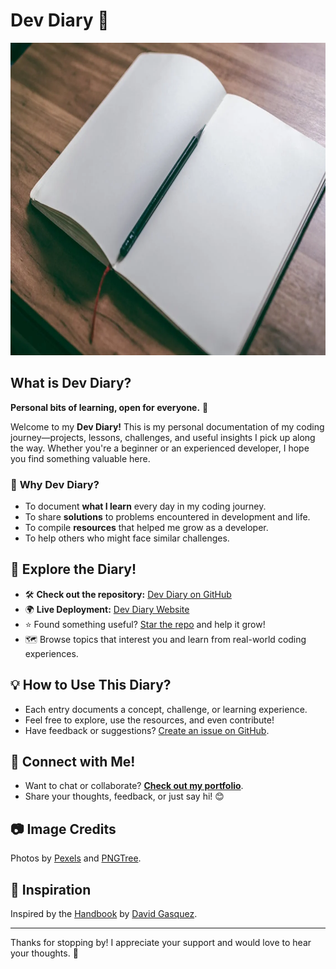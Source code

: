 # Dev Diary 📖  

<img src="images/diary.jpg" alt="Dev Diary" width="800" height="500">  

## What is Dev Diary?  
**Personal bits of learning, open for everyone.** 🚀  

Welcome to my **Dev Diary!** This is my personal documentation of my coding journey—projects, lessons, challenges, and useful insights I pick up along the way. Whether you're a beginner or an experienced developer, I hope you find something valuable here.  

### 🌟 **Why Dev Diary?**  
- To document **what I learn** every day in my coding journey.  
- To share **solutions** to problems encountered in development and life.  
- To compile **resources** that helped me grow as a developer.  
- To help others who might face similar challenges.  

## 🚀 **Explore the Diary!**  
- 🛠️ **Check out the repository:** [Dev Diary on GitHub](https://github.com/TonyStark-19/Dev-Diary)
- 🌍 **Live Deployment:** [Dev Diary Website](https://tonystark-19.github.io/Dev-Diary/)  
- ⭐ Found something useful? [Star the repo](https://github.com/TonyStark-19/Dev-Diary) and help it grow!  
- 🗺️ Browse topics that interest you and learn from real-world coding experiences.  

## 💡 **How to Use This Diary?**  
- Each entry documents a concept, challenge, or learning experience.  
- Feel free to explore, use the resources, and even contribute!  
- Have feedback or suggestions? [Create an issue on GitHub](https://github.com/TonyStark-19/Dev-Diary/issues).  

## 📣 **Connect with Me!**  
- Want to chat or collaborate? **[Check out my portfolio](https://tonystark-19.github.io/Portfolio-Website/)**.  
- Share your thoughts, feedback, or just say hi! 😊  

## 📷 **Image Credits**  
Photos by [Pexels](https://www.pexels.com/) and [PNGTree](https://pngtree.com/).  

## 🎨 **Inspiration**  
Inspired by the [Handbook](https://handbook.davidgasquez.com/README) by [David Gasquez](https://github.com/davidgasquez).  

---

Thanks for stopping by! I appreciate your support and would love to hear your thoughts. 🚀  
